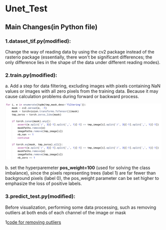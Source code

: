 # Unet_Test
## Main Changes(in Python file)
### 1.dataset_tif.py(modified): 
Change the way of reading data by using the cv2 package instead of the rasterio package (essentially, there won't be significant differences; the only difference lies in the shape of the data under different reading modes).
### 2.train.py(modified):
a. Add a step for data filtering, excluding images with pixels containing NaN values or images with all zero pixels from the training data. Because it may cause calculation problems during forward or backward process.

![code for filtering images](https://github.com/Github-HuaJiang/Unet_Test/blob/main/snapshot/datafilter.png)

b. set the hyperparemeter **pos_weight=100** (used for solving the class imbalance), since the pixels representing trees (label 1) are far fewer than background pixels (label 0), the pos_weight parameter can be set higher to emphasize the loss of positive labels.
### 3.predict_test.py(modified):

Before visualization, performing some data processing, such as removing outliers at both ends of each channel of the image or mask

1[code for removing outliers]()
